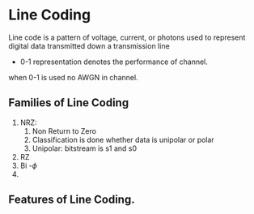# Line Coding

Line code is a pattern of voltage, current, or photons used to represent digital data transmitted down a transmission line

- 0-1 representation denotes the performance of channel.

when 0-1 is used no AWGN in channel.

## Families of Line Coding

1. NRZ:
	1. Non Return to Zero
	2. Classification is done whether data is unipolar or polar
	3. Unipolar: bitstream is s1 and s0
2. RZ
3. Bi -$\phi$
4.

## Features of Line Coding.


